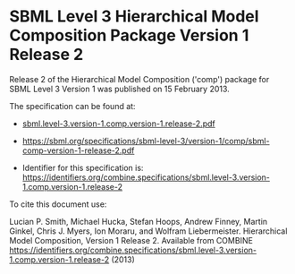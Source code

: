 # SBML Level 3 Hierarchical Model Composition Package Version 1 Release 2
Release 2 of the Hierarchical Model Composition ('comp') package for SBML Level 3 Version 1 was published on 15 February 2013. 

The specification can be found at:

* [sbml.level-3.version-1.comp.version-1.release-2.pdf](./files/sbml.level-3.version-1.comp.version-1.release-1.pdf)
* https://sbml.org/specifications/sbml-level-3/version-1/comp/sbml-comp-version-1-release-2.pdf

* Identifier for this specification is: https://identifiers.org/combine.specifications/sbml.level-3.version-1.comp.version-1.release-2

To cite this document use:

Lucian P. Smith, Michael Hucka, Stefan Hoops, Andrew Finney, Martin Ginkel, Chris J. Myers, Ion Moraru, and Wolfram Liebermeister. Hierarchical Model Composition, Version 1 Release 2. Available from COMBINE <https://identifiers.org/combine.specifications/sbml.level-3.version-1.comp.version-1.release-2> (2013)